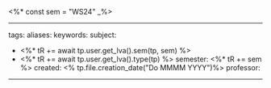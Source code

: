<%* const sem = "WS24" _%>

---
tags: 
aliases: 
keywords: 
subject:
  - <%* tR += await tp.user.get_lva().sem(tp, sem) %>
  - <%* tR += await tp.user.get_lva().type(tp) %>
semester: <%* tR += sem %>
created: <% tp.file.creation_date("Do MMMM YYYY")%>
professor:
---
 
